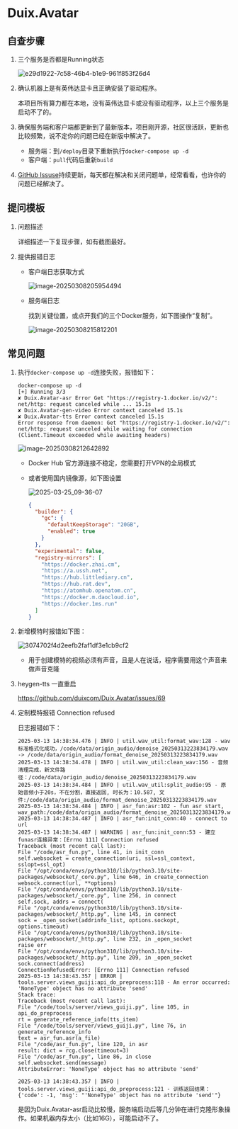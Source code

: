 # Duix.Avatar

## 自查步骤

1. 三个服务是否都是Running状态

   ![e29d1922-7c58-46b4-b1e9-961f853f26d4](常见问题.assets/e29d1922-7c58-46b4-b1e9-961f853f26d4.png)

2. 确认机器上是有英伟达显卡且正确安装了驱动程序。

   本项目所有算力都在本地，没有英伟达显卡或没有驱动程序，以上三个服务是启动不了的。

3. 确保服务端和客户端都更新到了最新版本，项目刚开源，社区很活跃，更新也比较频繁，说不定你的问题已经在新版中解决了。

   - 服务端：到`/deploy`目录下重新执行`docker-compose up -d`
   - 客户端：`pull`代码后重新`build`

4. [GitHub Issuse](https://github.com/duixcom/Duix.Avatar/issues)持续更新，每天都在解决和关闭问题单，经常看看，也许你的问题已经解决了。

## 提问模板

1. 问题描述

   详细描述一下复现步骤，如有截图最好。

2. 提供报错日志

   - 客户端日志获取方式

     ![image-20250308205954494](常见问题.assets/image-20250308205954494.png)

   - 服务端日志

     找到关键位置，或点开我们的三个Docker服务，如下图操作“复制”。

     ![image-20250308215812201](常见问题.assets/image-20250308215812201.jpg)

## 常见问题

1. 执行`docker-compose up -d`连接失败，报错如下：
    ```shell
    docker-compose up -d
    [+] Running 3/3
    ✘ Duix.Avatar-asr Error Get "https://registry-1.docker.io/v2/": net/http: request canceled while ... 15.1s
    ✘ Duix.Avatar-gen-video Error context canceled 15.1s
    ✘ Duix.Avatar-tts Error context canceled 15.1s
    Error response from daemon: Get "https://registry-1.docker.io/v2/": net/http: request canceled while waiting for connection (Client.Timeout exceeded while awaiting headers)
    ```

    ![image-20250308212642892](常见问题.assets/image-20250308212642892.png)

   - Docker Hub 官方源连接不稳定，您需要打开VPN的全局模式

   - 或者使用国内镜像源，如下图设置

     ![2025-03-25_09-36-07](./常见问题.assets/2025-03-25_09-36-07.jpg)
      ```json
      {
        "builder": {
          "gc": {
            "defaultKeepStorage": "20GB",
            "enabled": true
          }
        },
        "experimental": false,
        "registry-mirrors": [
          "https://docker.zhai.cm",
          "https://a.ussh.net",
          "https://hub.littlediary.cn",
          "https://hub.rat.dev",
          "https://atomhub.openatom.cn",
          "https://docker.m.daocloud.io",
          "https://docker.1ms.run"
        ]
      }
      ```

2. 新增模特时报错如下图：

    ![3074702f4d2eefb2faf1df3e1cb9cf2](常见问题.assets/3074702f4d2eefb2faf1df3e1cb9cf2.png)

    - 用于创建模特的视频必须有声音，且是人在说话，程序需要用这个声音来做声音克隆

3. heygen-tts 一直重启

    https://github.com/duixcom/Duix.Avatar/issues/69

4. 定制模特报错 Connection refused

    日志报错如下：
    ```shell
    2025-03-13 14:38:34.476 | INFO | util.wav_util:format_wav:128 - wav标准格式化成功，/code/data/origin_audio/denoise_20250313223834179.wav -> /code/data/origin_audio/format_denoise_20250313223834179.wav
    2025-03-13 14:38:34.478 | INFO | util.wav_util:clean_wav:156 - 音频清理完成，新文件路径：/code/data/origin_audio/denoise_20250313223834179.wav
    2025-03-13 14:38:34.484 | INFO | util.wav_util:split_audio:95 - 原始音频小于20s，不在分割，直接返回, 时长为：10.587, 文件:/code/data/origin_audio/format_denoise_20250313223834179.wav
    2025-03-13 14:38:34.484 | INFO | asr_fun:asr:102 - fun asr start, wav_path:/code/data/origin_audio/format_denoise_20250313223834179.wav
    2025-03-13 14:38:34.487 | INFO | asr_fun:init_conn:40 - connect to url
    2025-03-13 14:38:34.487 | WARNING | asr_fun:init_conn:53 - 建立funasr连接异常：[Errno 111] Connection refused
    Traceback (most recent call last):
    File "/code/asr_fun.py", line 41, in init_conn
    self.websocket = create_connection(uri, ssl=ssl_context, sslopt=ssl_opt)
    File "/opt/conda/envs/python310/lib/python3.10/site-packages/websocket/_core.py", line 646, in create_connection
    websock.connect(url, **options)
    File "/opt/conda/envs/python310/lib/python3.10/site-packages/websocket/_core.py", line 256, in connect
    self.sock, addrs = connect(
    File "/opt/conda/envs/python310/lib/python3.10/site-packages/websocket/_http.py", line 145, in connect
    sock = _open_socket(addrinfo_list, options.sockopt, options.timeout)
    File "/opt/conda/envs/python310/lib/python3.10/site-packages/websocket/_http.py", line 232, in _open_socket
    raise err
    File "/opt/conda/envs/python310/lib/python3.10/site-packages/websocket/_http.py", line 209, in _open_socket
    sock.connect(address)
    ConnectionRefusedError: [Errno 111] Connection refused
    2025-03-13 14:38:43.357 | ERROR | tools.server.views_guiji:api_do_preprocess:118 - An error occurred: 'NoneType' object has no attribute 'send'
    Stack trace:
    Traceback (most recent call last):
    File "/code/tools/server/views_guiji.py", line 105, in api_do_preprocess
    rt = generate_reference_info(tts_item)
    File "/code/tools/server/views_guiji.py", line 76, in generate_reference_info
    text = asr_fun.asr(a_file)
    File "/code/asr_fun.py", line 120, in asr
    result: dict = rcg.close(timeout=3)
    File "/code/asr_fun.py", line 86, in close
    self.websocket.send(message)
    AttributeError: 'NoneType' object has no attribute 'send'

    2025-03-13 14:38:43.357 | INFO | tools.server.views_guiji:api_do_preprocess:121 - 训练返回结果：{'code': -1, 'msg': "'NoneType' object has no attribute 'send'"}
    ```

    是因为Duix.Avatar-asr启动比较慢，服务端启动后等几分钟在进行克隆形象操作。如果机器内存太小（比如16G），可能启动不了。
